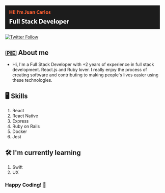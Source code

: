 [![Portrait Github](./img/header.png)](https://juancarlosechevarria.netlify.app/)


[![Twitter Follow](https://img.shields.io/twitter/follow/JuanCar39938228?style=social)](https://twitter.com/JuanCar39938228)


## 🇵🇪 About me

- Hi, I'm a Full Stack Developer with +2 years of experience in full stack development. React.js and Ruby lover. I really enjoy the process of creating software and contributing to making people's lives easier using these technologies.

## 🖥 Skills

1. React
2. React Native
4. Express
5. Ruby on Rails
6. Docker
7. Jest

## 🛠  I'm currently learning

1. Swift
2. UX

### Happy Coding! 🚀
